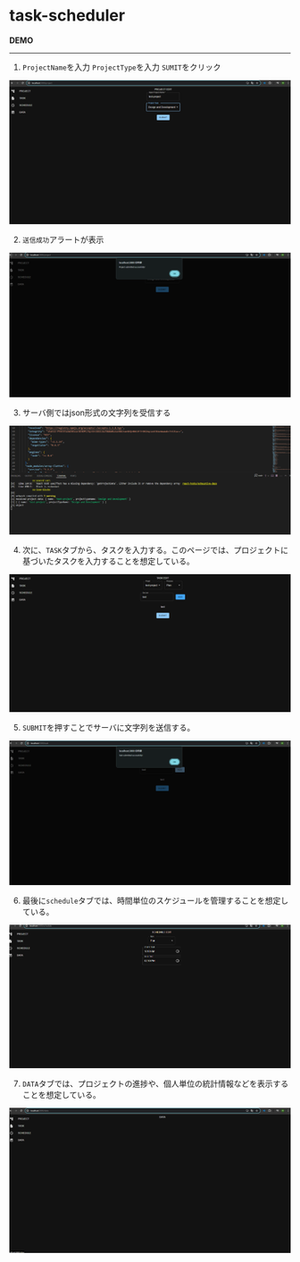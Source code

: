 # task-scheduler

**DEMO**

---

1. `ProjectName`を入力 `ProjectType`を入力 `SUMIT`をクリック

![プロジェクト名入力](Images/01.png)


2. `送信成功`アラートが表示

![送信成功アラート](Images/02.png)

3. サーバ側ではjson形式の文字列を受信する

![json形式文字列](Images/03.png)

4. 次に、`TASK`タブから、タスクを入力する。このページでは、プロジェクトに基づいたタスクを入力することを想定している。

![タスク追加](Images/04.png)

5. `SUBMIT`を押すことでサーバに文字列を送信する。

![送信成功](Images/05.png)

6. 最後に`schedule`タブでは、時間単位のスケジュールを管理することを想定している。

![タスクスケジューリング](Images/06.png)

7. `DATA`タブでは、プロジェクトの進捗や、個人単位の統計情報などを表示することを想定している。

![data](Images/07.png)